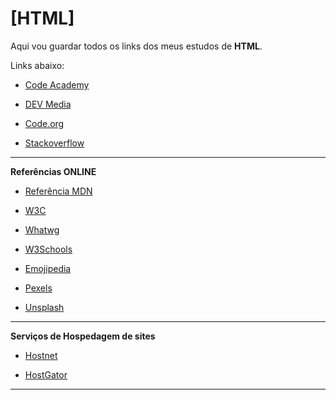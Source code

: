 # [HTML]

Aqui vou guardar todos os links dos meus estudos de **HTML**.

Links abaixo:

- <a href="https://www.codeacademy.com/">Code Academy</a>

- <a href="https://www.devmedia.com.br/guia/html/38051">DEV Media</a>

- <a href="https://code.org/">Code.org</a>

- <a href="https://pt.stackoverflow.com/">Stackoverflow</a>

***

**Referências ONLINE**

- <a href="https://developer.mozilla.org/pt-BR/docs/Web/HTML/ReferenciaHTML"> Referência MDN</a>
 
- <a href="https://www.w3c.br/">W3C</a> 

- <a href="https://html.spec.whatwg.org/multipage/">Whatwg</a>

- <a href="https://www.w3schools.com/">W3Schools</a>

- <a href="https://emojipedia.org/">Emojipedia</a>

- <a href="https://www.pexels.com/pt-br/">Pexels</a>

- <a href="https://unsplash.com/">Unsplash</a>

***

**Serviços de Hospedagem de sites**

- <a href="https://www.hostnet.com.br/">Hostnet</a>

- <a href="https://www.hostgator.com.br/hospedagem-criadores?utm_source=influencer&utm_medium=cpc&utm_campaign=codigofontetv&utm_content=youtube&utm_term=IpfE8B9H9cI">HostGator</a>
 

***
